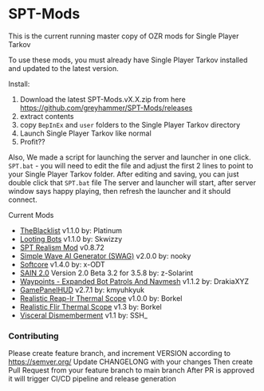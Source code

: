 # SPT-Mods


This is the current running master copy of OZR mods for Single Player Tarkov

To use these mods, you must already have Single Player Tarkov installed and updated to the latest version.

Install: 
1. Download the latest SPT-Mods.vX.X.zip from here https://github.com/greyhammer/SPT-Mods/releases
2. extract contents
3. copy `BepInEx` and `user` folders to the Single Player Tarkov directory
4. Launch Single Player Tarkov like normal
5. Profit?? 

Also, We made a script for launching the server and launcher in one click.
`SPT.bat` - you will need to edit the file and adjust the first 2 lines to point to your Single Player Tarkov folder.
After editing and saving, you can just double click that `SPT.bat` file
The server and launcher will start, after server window says happy playing, then refresh the launcher and it should connect.

Current Mods
* [TheBlacklist](https://hub.sp-tarkov.com/files/file/1012-the-blacklist-flea-market-enhancements/?highlight=the%20blacklist) v1.1.0 by: Platinum 
* [Looting Bots](https://hub.sp-tarkov.com/files/file/1096-looting-bots/) v1.1.0 by: Skwizzy
* [SPT Realism Mod](https://hub.sp-tarkov.com/files/file/606-spt-realism-mod/) v0.8.72
* [Simple Wave AI Generator (SWAG)](https://hub.sp-tarkov.com/files/file/878-swag-simple-wave-ai-generator/#tab_dbb2762a38dd640140e33993c19f0e5cd129c780) v2.0.0 by: nooky
* [Softcore](https://hub.sp-tarkov.com/files/file/998-softcore/?highlight=softcore) v1.4.0 by: x-ODT
* [SAIN 2.0](https://hub.sp-tarkov.com/files/file/1062-sain-2-0-solarint-s-ai-modifications-full-ai-combat-system-replacement/) Version 2.0 Beta 3.2 for 3.5.8 by: z-Solarint
* [Waypoints - Expanded Bot Patrols And Navmesh](https://hub.sp-tarkov.com/files/file/1119-waypoints-expanded-bot-patrols-and-navmesh/) v1.1.2 by: DrakiaXYZ
* [GamePanelHUD](https://hub.sp-tarkov.com/files/file/652-game-panel-hud/) v2.7.1 by: kmyuhkyuk
* [Realistic Reap-Ir Thermal Scope](https://hub.sp-tarkov.com/files/file/1302-realistic-reap-ir-thermal-scope-60hz-640-320px/) v1.0.0 by: Borkel
* [Realistic Flir Thermal Scope](https://hub.sp-tarkov.com/files/file/1201-realistic-flir-thermal-scope-60hz-320-240px-and-range/) v1.3 by: Borkel
* [Visceral Dismemberment](https://hub.sp-tarkov.com/files/file/1092-visceral-dismemberment/#tab_9a55fd25c7cb92ce0fe6aa067b18169b3daa3f7c) v1.1 by: SSH_

### Contributing
Please create feature branch, and increment VERSION according to https://semver.org/
Update CHANGELONG with your changes
Then create Pull Request from your feature branch to main branch 
After PR is approved it will trigger CI/CD pipeline and release generation